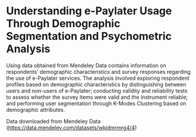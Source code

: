 # Understanding e-Paylater Usage Through Demographic Segmentation and Psychometric Analysis
Using data obtained from Mendeley Data contains information on respondents’ demographic characteristics and survey responses regarding the use of e-Paylater services. The analysis involved exploring respondent profiles based on demographic characteristics by distinguishing between users and non-users of e-Paylater; conducting validity and reliability tests to assess whether the survey items were valid and the instrument reliable; and performing user segmentation through K-Modes Clustering based on demographic attributes.

Data downloaded from Mendeley Data (https://data.mendeley.com/datasets/wkjdmrmrg4/4)
